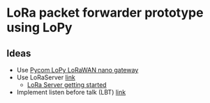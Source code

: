 # LoRa packet forwarder prototype using LoPy

## Ideas
- Use [Pycom LoPy LoRaWAN nano gateway](https://github.com/CampusIoT/lopy-nano-gateway)
- Use LoRaServer [link](https://forum.loraserver.io/t/lorawan-repeater/1976)
    - [LoRa Server getting started](https://www.loraserver.io/overview/)
- Implement listen before talk \(LBT\) [link](https://forum.loraserver.io/t/low-cost-gateway-with-lbt-feature-enabled/1352)